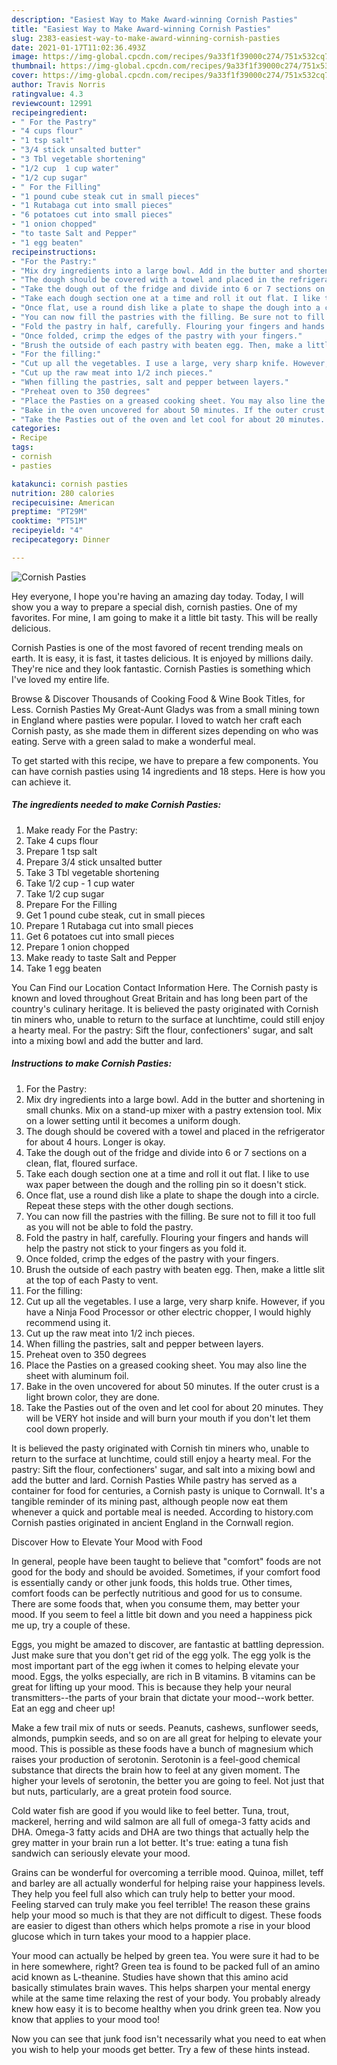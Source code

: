 ```yaml
---
description: "Easiest Way to Make Award-winning Cornish Pasties"
title: "Easiest Way to Make Award-winning Cornish Pasties"
slug: 2383-easiest-way-to-make-award-winning-cornish-pasties
date: 2021-01-17T11:02:36.493Z
image: https://img-global.cpcdn.com/recipes/9a33f1f39000c274/751x532cq70/cornish-pasties-recipe-main-photo.jpg
thumbnail: https://img-global.cpcdn.com/recipes/9a33f1f39000c274/751x532cq70/cornish-pasties-recipe-main-photo.jpg
cover: https://img-global.cpcdn.com/recipes/9a33f1f39000c274/751x532cq70/cornish-pasties-recipe-main-photo.jpg
author: Travis Norris
ratingvalue: 4.3
reviewcount: 12991
recipeingredient:
- " For the Pastry"
- "4 cups flour"
- "1 tsp salt"
- "3/4 stick unsalted butter"
- "3 Tbl vegetable shortening"
- "1/2 cup  1 cup water"
- "1/2 cup sugar"
- " For the Filling"
- "1 pound cube steak cut in small pieces"
- "1 Rutabaga cut into small pieces"
- "6 potatoes cut into small pieces"
- "1 onion chopped"
- "to taste Salt and Pepper"
- "1 egg beaten"
recipeinstructions:
- "For the Pastry:"
- "Mix dry ingredients into a large bowl. Add in the butter and shortening in small chunks. Mix on a stand-up mixer with a pastry extension tool. Mix on a lower setting until it becomes a uniform dough."
- "The dough should be covered with a towel and placed in the refrigerator for about 4 hours. Longer is okay."
- "Take the dough out of the fridge and divide into 6 or 7 sections on a clean, flat, floured surface."
- "Take each dough section one at a time and roll it out flat. I like to use wax paper between the dough and the rolling pin so it doesn&#39;t stick."
- "Once flat, use a round dish like a plate to shape the dough into a circle. Repeat these steps with the other dough sections."
- "You can now fill the pastries with the filling. Be sure not to fill it too full as you will not be able to fold the pastry."
- "Fold the pastry in half, carefully. Flouring your fingers and hands will help the pastry not stick to your fingers as you fold it."
- "Once folded, crimp the edges of the pastry with your fingers."
- "Brush the outside of each pastry with beaten egg. Then, make a little slit at the top of each Pasty to vent."
- "For the filling:"
- "Cut up all the vegetables. I use a large, very sharp knife. However, if you have a Ninja Food Processor or other electric chopper, I would highly recommend using it."
- "Cut up the raw meat into 1/2 inch pieces."
- "When filling the pastries, salt and pepper between layers."
- "Preheat oven to 350 degrees"
- "Place the Pasties on a greased cooking sheet. You may also line the sheet with aluminum foil."
- "Bake in the oven uncovered for about 50 minutes. If the outer crust is a light brown color, they are done."
- "Take the Pasties out of the oven and let cool for about 20 minutes. They will be VERY hot inside and will burn your mouth if you don&#39;t let them cool down properly."
categories:
- Recipe
tags:
- cornish
- pasties

katakunci: cornish pasties 
nutrition: 280 calories
recipecuisine: American
preptime: "PT29M"
cooktime: "PT51M"
recipeyield: "4"
recipecategory: Dinner

---
```



![Cornish Pasties](https://img-global.cpcdn.com/recipes/9a33f1f39000c274/751x532cq70/cornish-pasties-recipe-main-photo.jpg)

Hey everyone, I hope you're having an amazing day today. Today, I will show you a way to prepare a special dish, cornish pasties. One of my favorites. For mine, I am going to make it a little bit tasty. This will be really delicious.

Cornish Pasties is one of the most favored of recent trending meals on earth. It is easy, it is fast, it tastes delicious. It is enjoyed by millions daily. They're nice and they look fantastic. Cornish Pasties is something which I've loved my entire life.

Browse &amp; Discover Thousands of Cooking Food &amp; Wine Book Titles, for Less. Cornish Pasties My Great-Aunt Gladys was from a small mining town in England where pasties were popular. I loved to watch her craft each Cornish pasty, as she made them in different sizes depending on who was eating. Serve with a green salad to make a wonderful meal.


To get started with this recipe, we have to prepare a few components. You can have cornish pasties using 14 ingredients and 18 steps. Here is how you can achieve it.

<!--inarticleads1-->

##### The ingredients needed to make Cornish Pasties:

1. Make ready  For the Pastry:
1. Take 4 cups flour
1. Prepare 1 tsp salt
1. Prepare 3/4 stick unsalted butter
1. Take 3 Tbl vegetable shortening
1. Take 1/2 cup - 1 cup water
1. Take 1/2 cup sugar
1. Prepare  For the Filling
1. Get 1 pound cube steak, cut in small pieces
1. Prepare 1 Rutabaga cut into small pieces
1. Get 6 potatoes cut into small pieces
1. Prepare 1 onion chopped
1. Make ready to taste Salt and Pepper
1. Take 1 egg beaten


You Can Find our Location Contact Information Here. The Cornish pasty is known and loved throughout Great Britain and has long been part of the country&#39;s culinary heritage. It is believed the pasty originated with Cornish tin miners who, unable to return to the surface at lunchtime, could still enjoy a hearty meal. For the pastry: Sift the flour, confectioners&#39; sugar, and salt into a mixing bowl and add the butter and lard. 

<!--inarticleads2-->

##### Instructions to make Cornish Pasties:

1. For the Pastry:
1. Mix dry ingredients into a large bowl. Add in the butter and shortening in small chunks. Mix on a stand-up mixer with a pastry extension tool. Mix on a lower setting until it becomes a uniform dough.
1. The dough should be covered with a towel and placed in the refrigerator for about 4 hours. Longer is okay.
1. Take the dough out of the fridge and divide into 6 or 7 sections on a clean, flat, floured surface.
1. Take each dough section one at a time and roll it out flat. I like to use wax paper between the dough and the rolling pin so it doesn&#39;t stick.
1. Once flat, use a round dish like a plate to shape the dough into a circle. Repeat these steps with the other dough sections.
1. You can now fill the pastries with the filling. Be sure not to fill it too full as you will not be able to fold the pastry.
1. Fold the pastry in half, carefully. Flouring your fingers and hands will help the pastry not stick to your fingers as you fold it.
1. Once folded, crimp the edges of the pastry with your fingers.
1. Brush the outside of each pastry with beaten egg. Then, make a little slit at the top of each Pasty to vent.
1. For the filling:
1. Cut up all the vegetables. I use a large, very sharp knife. However, if you have a Ninja Food Processor or other electric chopper, I would highly recommend using it.
1. Cut up the raw meat into 1/2 inch pieces.
1. When filling the pastries, salt and pepper between layers.
1. Preheat oven to 350 degrees
1. Place the Pasties on a greased cooking sheet. You may also line the sheet with aluminum foil.
1. Bake in the oven uncovered for about 50 minutes. If the outer crust is a light brown color, they are done.
1. Take the Pasties out of the oven and let cool for about 20 minutes. They will be VERY hot inside and will burn your mouth if you don&#39;t let them cool down properly.


It is believed the pasty originated with Cornish tin miners who, unable to return to the surface at lunchtime, could still enjoy a hearty meal. For the pastry: Sift the flour, confectioners&#39; sugar, and salt into a mixing bowl and add the butter and lard. Cornish Pasties While pastry has served as a container for food for centuries, a Cornish pasty is unique to Cornwall. It&#39;s a tangible reminder of its mining past, although people now eat them whenever a quick and portable meal is needed. According to history.com Cornish pasties originated in ancient England in the Cornwall region. 

Discover How to Elevate Your Mood with Food


In general, people have been taught to believe that "comfort" foods are not good for the body and should be avoided. Sometimes, if your comfort food is essentially candy or other junk foods, this holds true. Other times, comfort foods can be perfectly nutritious and good for us to consume. There are some foods that, when you consume them, may better your mood. If you seem to feel a little bit down and you need a happiness pick me up, try a couple of these.

Eggs, you might be amazed to discover, are fantastic at battling depression. Just make sure that you don't get rid of the egg yolk. The egg yolk is the most important part of the egg iwhen it comes to helping elevate your mood. Eggs, the yolks especially, are rich in B vitamins. B vitamins can be great for lifting up your mood. This is because they help your neural transmitters--the parts of your brain that dictate your mood--work better. Eat an egg and cheer up!

Make a few trail mix of nuts or seeds. Peanuts, cashews, sunflower seeds, almonds, pumpkin seeds, and so on are all great for helping to elevate your mood. This is possible as these foods have a bunch of magnesium which raises your production of serotonin. Serotonin is a feel-good chemical substance that directs the brain how to feel at any given moment. The higher your levels of serotonin, the better you are going to feel. Not just that but nuts, particularly, are a great protein food source.

Cold water fish are good if you would like to feel better. Tuna, trout, mackerel, herring and wild salmon are all full of omega-3 fatty acids and DHA. Omega-3 fatty acids and DHA are two things that actually help the grey matter in your brain run a lot better. It's true: eating a tuna fish sandwich can seriously elevate your mood. 

Grains can be wonderful for overcoming a terrible mood. Quinoa, millet, teff and barley are all actually wonderful for helping raise your happiness levels. They help you feel full also which can truly help to better your mood. Feeling starved can truly make you feel terrible! The reason these grains help your mood so much is that they are not difficult to digest. These foods are easier to digest than others which helps promote a rise in your blood glucose which in turn takes your mood to a happier place.

Your mood can actually be helped by green tea. You were sure it had to be in here somewhere, right? Green tea is found to be packed full of an amino acid known as L-theanine. Studies have shown that this amino acid basically stimulates brain waves. This helps sharpen your mental energy while at the same time relaxing the rest of your body. You probably already knew how easy it is to become healthy when you drink green tea. Now you know that applies to your mood too!

Now you can see that junk food isn't necessarily what you need to eat when you wish to help your moods get better. Try  a few  of  these  hints  instead.

